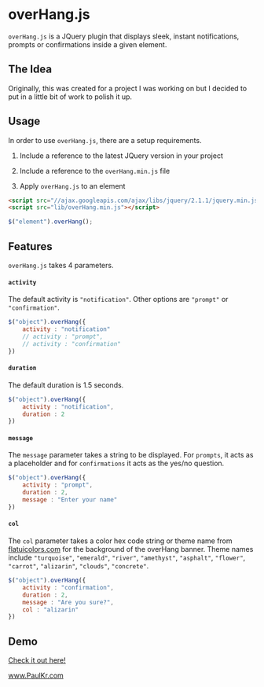 overHang.js
===========

`overHang.js` is a JQuery plugin that displays sleek, instant notifications, prompts or confirmations inside a given element.

The Idea
--------

Originally, this was created for a project I was working on but I decided to put in a little bit of work to polish it up.

Usage
-----

In order to use `overHang.js`, there are a setup requirements.

1) Include a reference to the latest JQuery version in your project

2) Include a reference to the `overHang.min.js` file

3) Apply `overHang.js` to an element 

```html
<script src="//ajax.googleapis.com/ajax/libs/jquery/2.1.1/jquery.min.js"></script>
<script src="lib/overHang.min.js"></script>
```

```javascript
$("element").overHang();
```

Features
--------

`overHang.js` takes 4 parameters.

#### `activity`

The default activity is `"notification"`. Other options are `"prompt"` or `"confirmation"`.

```javascript
$("object").overHang({
	activity : "notification"
	// activity : "prompt",
	// activity : "confirmation"
})
```

#### `duration`

The default duration is 1.5 seconds.

```javascript
$("object").overHang({
	activity : "notification",
	duration : 2
})
```

#### `message`

The `message` parameter takes a string to be displayed. For `prompts`, it acts as a placeholder and for `confirmations` it acts as the yes/no question.

```javascript
$("object").overHang({
	activity : "prompt",
	duration : 2,
	message : "Enter your name"
})
```

#### `col`

The `col` parameter takes a color hex code string or theme name from [flatuicolors.com](http://flatuicolors.com) for the background of the overHang banner. Theme names include `"turquoise"`, `"emerald"`, `"river"`, `"amethyst"`, `"asphalt"`, `"flower"`, `"carrot"`, `"alizarin"`, `"clouds"`, `"concrete"`.

```javascript
$("object").overHang({
	activity : "confirmation",
	duration : 2,
	message : "Are you sure?",
	col : "alizarin"
})
```

Demo
----

[Check it out here!](http://paulkr.github.io/overHang)


www.PaulKr.com